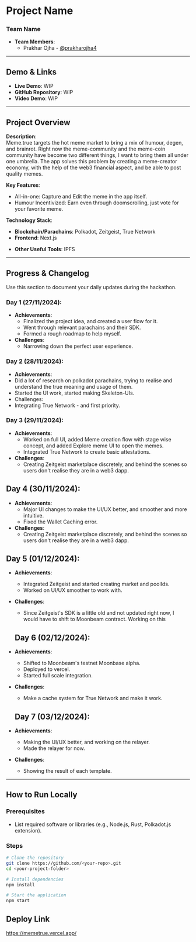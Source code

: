 
# Project Name

### Team Name
- **Team Members**:  
  - Prakhar Ojha - [@prakharojha4](https://x.com/prakharOjha4/)


---

## Demo & Links

- **Live Demo**: WIP  
- **GitHub Repository**: WIP  
- **Video Demo**: WIP 

---

## Project Overview

**Description**:  
Meme.true targets the hot meme market to bring a mix of humour, degen, and brainrot. 
Right now the meme-community and the meme-coin community have become two different things, I want to bring them all under one umbrella. The app solves this problem by creating a meme-creator economy, with the help of the web3 financial aspect, and be able to post quality memes.

**Key Features**:  
- All-in-one: Capture and Edit the meme in the app itself. 
- Humour Incentivized: Earn even through doomscrolling, just vote for your favorite meme.

**Technology Stack**:  
- **Blockchain/Parachains**: Polkadot, Zeitgeist, True Network 
- **Frontend**: Next.js
<!-- - **Centralised Component (if any)**: (e.g., Node.js, Rust, etc.)   -->
- **Other Useful Tools**: IPFS  

---

## Progress & Changelog

Use this section to document your daily updates during the hackathon.  

### Day 1 (27/11/2024):
- **Achievements**:
  - Finalized the project idea, and created a user flow for it.
  - Went through relevant parachains and their SDK.
  - Formed a rough roadmap to help myself.
- **Challenges**:  
  - Narrowing down the perfect user experience.

### Day 2 (28/11/2024):
- **Achievements**:
 - Did a lot of research on polkadot parachains, trying to realise and understand the true meaning and usage of them.
 - Started the UI work, started making Skeleton-UIs.  
- Challenges:  
 - Integrating True Network - and first priority.

### Day 3 (29/11/2024):
- **Achievements**:  
  - Worked on full UI, added Meme creation flow with stage wise concept, and added Explore meme UI to open the memes.
  - Integrated True Network to create basic attestations.  
- **Challenges**:  
  - Creating Zeitgeist marketplace discretely, and behind the scenes so users don't realise they are in a web3 dapp.

## Day 4 (30/11/2024):
- **Achievements**:  
   - Major UI changes to make the UI/UX better, and smoother and more intuitive.
   - Fixed the Wallet Caching error.
- **Challenges**:  
  - Creating Zeitgeist marketplace discretely, and behind the scenes so users don't realise they are in a web3 dapp.

## Day 5 (01/12/2024):
- **Achievements**:  
  - Integrated Zeitgeist and started creating market and poolIds.
  - Worked on UI/UX smoother to work with. 
- **Challenges**:  
  - Since Zeitgeist's SDK is a little old and not updated right now, I would have to shift to Moonbeam contract. 
  Working on this

  ## Day 6 (02/12/2024):
- **Achievements**:  
  - Shifted to Moonbeam's testnet Moonbase alpha.
  - Deployed to vercel.
  - Started full scale integration.
- **Challenges**:  
  - Make a cache system for True Network and make it work.

  ## Day 7 (03/12/2024):
- **Achievements**:  
  - Making the UI/UX better, and working on the relayer.
  - Made the relayer for now. 
- **Challenges**:  
  - Showing the result of each template.

---

## How to Run Locally

### Prerequisites
- List required software or libraries (e.g., Node.js, Rust, Polkadot.js extension).

### Steps
```bash
# Clone the repository
git clone https://github.com/<your-repo>.git
cd <your-project-folder>

# Install dependencies
npm install

# Start the application
npm start
```

## Deploy Link

https://memetrue.vercel.app/